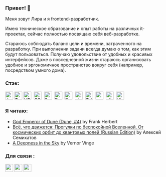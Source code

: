 ### Привет! 👋
Меня зовут Лира и я frontend-разработчик.

Имею техническое образование и опыт работы на различных it-проектах, сейчас полностью посвящаю себя  веб-разработке.

Стараюсь соблюдать баланс цели и времени,  затраченного на разработку. При выполнении задачи всегда думаю о  том, как этим будут пользоваться. Получаю удовольствие от удобных и  красивых интерфейсов. Даже в повседневной жизни стараюсь организовать  удобное и эргономичное пространство вокруг себя (например, посредством  умного дома).

### Стэк:
<img src="https://img.shields.io/badge/JavaScript-282C34?logo=javascript&logoColor=F7DF1E" alt="JavaScript logo" title="JavaScript" height="25" />&nbsp;<img src="https://img.shields.io/badge/TypeScript-282C34?logo=typescript&logoColor=3178C6" alt="TypeScript logo" title="TypeScript" height="25" />&nbsp;<img src="https://img.shields.io/badge/HTML5-282C34?logo=html5&logoColor=E34F26" alt="HTML5 logo" title="HTML5" height="25" />&nbsp;
<img src="https://img.shields.io/badge/CSS3-282C34?logo=css3&logoColor=1572B6" alt="CSS3 logo" title="CSS3" height="25" />&nbsp;
<img src="https://img.shields.io/badge/Sass-282C34?logo=sass&logoColor=CC6699" alt="Sass logo" title="Sass" height="25" />&nbsp;
<img src="https://img.shields.io/badge/React-282C34?logo=react&logoColor=1572B6" title="React" alt="React" height="25"/>&nbsp;
<img src="https://img.shields.io/badge/Redux-282C34?logo=redux&logoColor=764ABC" alt="Redux logo" title="Redux" height="25" />&nbsp;
<img src="https://img.shields.io/static/v1?label=&message=styled-components&color=282C34&logo=styled-components&logoColor=DB7093" alt="styled-components logo" title="styled-components" height="25" />&nbsp;
<img src="https://img.shields.io/badge/Tailwind%20CSS-282C34?logo=tailwind-css&logoColor=38B2AC" alt="Tailwind CSS logo" title="Tailwind CSS" height="25" />&nbsp;
<img src="https://img.shields.io/badge/MySQL-282C34?logo=MySQL&logoColor=00758F" title="mysql" alt="mysql" height="25"/>&nbsp;
<img src="https://img.shields.io/badge/git-282C34?logo=git&logoColor=F05032" alt="git logo" title="git" height="25" />&nbsp;
<img src="https://img.shields.io/badge/VS%20Code-282C34?logo=visual-studio-code&logoColor=007ACC" alt="Visual Studio Code logo" title="Visual Studio Code" height="25" />

### Я читаю:
<!-- GOODREADS-LIST:START -->
- [God Emperor of Dune (Dune, #4)](https://www.goodreads.com/review/show/5556926853?utm_medium=api&utm_source=rss) by Frank Herbert
- [Всё, что движется: Прогулки по беспокойной Вселенной. От космических орбит до квантовых полей (Russian Edition)](https://www.goodreads.com/review/show/5976955000?utm_medium=api&utm_source=rss) by Алексей Семихатов
- [A Deepness in the Sky](https://www.goodreads.com/review/show/5799548113?utm_medium=api&utm_source=rss) by Vernor Vinge
<!-- GOODREADS-LIST:END -->

### Для связи :
<div><a href="https://t.me/ittriya"><img src="https://img.shields.io/badge/-telegram-red?color=white&logo=telegram&logoColor=black" height="25"></a>&nbsp;<a href="https://discordapp.com/users/Lira#5346"><img src="https://img.shields.io/badge/-discord-red?color=white&logo=discord&logoColor=5865F2" height="25"></a>&nbsp;<a href="https://twitter.com/lira_bazh"><img src="https://img.shields.io/badge/-twitter-red?color=white&logo=twitter&logoColor=blue" height="25"></a></div>
